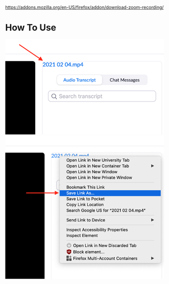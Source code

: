 https://addons.mozilla.org/en-US/firefox/addon/download-zoom-recording/

# How To Use

![Extension adds a link with the raw Zoom recording](img/how-to-1.png)
![Right click and select 'Save Link As...' to download recording](img/how-to-2.png)
